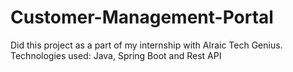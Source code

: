 # Customer-Management-Portal
Did this project as a part of my internship with Alraic Tech Genius.
Technologies used: Java, Spring Boot and Rest API
